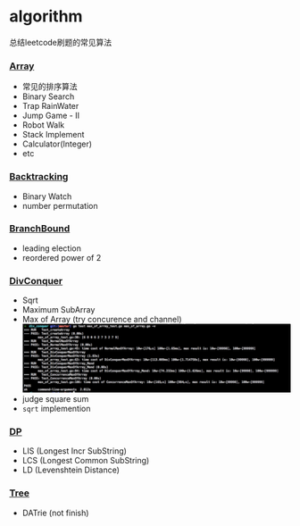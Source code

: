 # algorithm

总结leetcode刷题的常见算法

### [Array](https://github.com/yeqown/alg/tree/master/array)

* 常见的排序算法
* Binary Search
* Trap RainWater
* Jump Game - II
* Robot Walk
* Stack Implement
* Calculator(Integer)
* etc

### [Backtracking](https://github.com/yeqown/alg/tree/master/backtracking)

* Binary Watch
* number permutation

### [BranchBound](https://github.com/yeqown/alg/tree/master/branch_conquer)

* leading election
* reordered power of 2

### [DivConquer](https://github.com/yeqown/alg/tree/master/div_conquer)

* Sqrt
* Maximum SubArray
* Max of Array (try concurence and channel)
![TestResult.jpg](./resource/maxOfArrayTestResult.jpg)
* judge square sum
* `sqrt` implemention

### [DP](https://github.com/yeqown/alg/tree/master/dp)

* LIS (Longest Incr SubString)
* LCS (Longest Common SubString)
* LD (Levenshtein Distance)

### [Tree](https://github.com/yeqown/alg/tree/master/tree)

* DATrie (not finish)